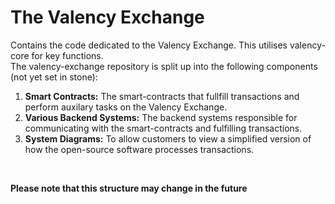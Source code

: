 # The Valency Exchange
Contains the code dedicated to the Valency Exchange. This utilises valency-core for key functions.<br>
The valency-exchange repository is split up into the following components (not yet set in stone):
1. **Smart Contracts:** The smart-contracts that fullfill transactions and perform auxilary tasks on the Valency Exchange.
2. **Various Backend Systems:** The backend systems responsible for communicating with the smart-contracts and fulfilling transactions.
3. **System Diagrams:** To allow customers to view a simplified version of how the open-source software processes transactions.
<br>

**Please note that this structure may change in the future**
